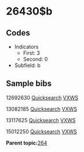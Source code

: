 # 26430$b

## Codes

-   Indicators
    -   First: 3
    -   Second: 0
-   Subfield: b

## Sample bibs

12692630 [Quicksearch](https://search.library.yale.edu/catalog/12692630) [VXWS](http://prodorbis.library.yale.edu:7014/vxws/GetHoldingsService?bibId=12692630)

13082185 [Quicksearch](https://search.library.yale.edu/catalog/13082185) [VXWS](http://prodorbis.library.yale.edu:7014/vxws/GetHoldingsService?bibId=13082185)

13117625 [Quicksearch](https://search.library.yale.edu/catalog/13117625) [VXWS](http://prodorbis.library.yale.edu:7014/vxws/GetHoldingsService?bibId=13117625)

15012250 [Quicksearch](https://search.library.yale.edu/catalog/15012250) [VXWS](http://prodorbis.library.yale.edu:7014/vxws/GetHoldingsService?bibId=15012250)

**Parent topic:**[264](../../tags/264/264.md)

